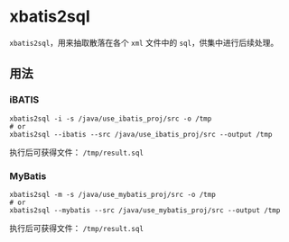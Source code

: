 # xbatis2sql

`xbatis2sql`，用来抽取散落在各个 `xml` 文件中的 `sql`，供集中进行后续处理。

## 用法

### iBATIS

```shell
xbatis2sql -i -s /java/use_ibatis_proj/src -o /tmp
# or
xbatis2sql --ibatis --src /java/use_ibatis_proj/src --output /tmp
```

执行后可获得文件： `/tmp/result.sql`

### MyBatis

```shell
xbatis2sql -m -s /java/use_mybatis_proj/src -o /tmp
# or
xbatis2sql --mybatis --src /java/use_mybatis_proj/src --output /tmp
```

执行后可获得文件： `/tmp/result.sql`
